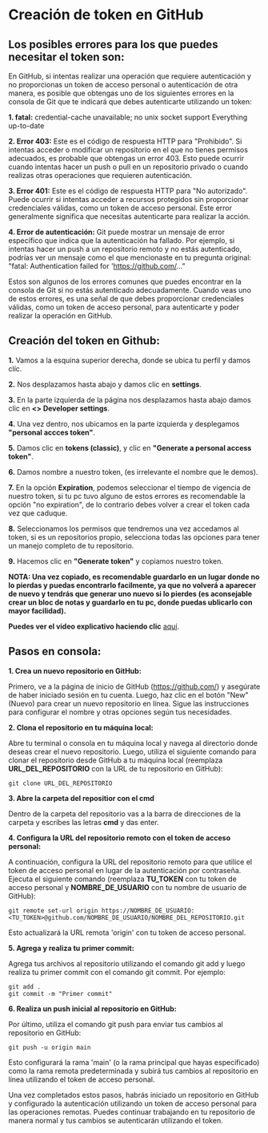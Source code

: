 # Creación de token en GitHub

## Los posibles errores para los que puedes necesitar el token son:

En GitHub, si intentas realizar una operación que requiere autenticación y no proporcionas un token de acceso personal o autenticación de otra manera, es posible que obtengas uno de los siguientes errores en la consola de Git que te indicará que debes autenticarte utilizando un token:

**1. fatal:** credential-cache unavailable; no unix socket support Everything up-to-date

**2. Error 403:** Este es el código de respuesta HTTP para "Prohibido". Si intentas acceder o modificar un repositorio en el que no tienes permisos adecuados, es probable que obtengas un error 403. Esto puede ocurrir cuando intentas hacer un push o pull en un repositorio privado o cuando realizas otras operaciones que requieren autenticación.

**3. Error 401:** Este es el código de respuesta HTTP para "No autorizado". Puede ocurrir si intentas acceder a recursos protegidos sin proporcionar credenciales válidas, como un token de acceso personal. Este error generalmente significa que necesitas autenticarte para realizar la acción.

**4. Error de autenticación:** Git puede mostrar un mensaje de error específico que indica que la autenticación ha fallado. Por ejemplo, si intentas hacer un push a un repositorio remoto y no estás autenticado, podrías ver un mensaje como el que mencionaste en tu pregunta original: "fatal: Authentication failed for 'https://github.com/..."

Estos son algunos de los errores comunes que puedes encontrar en la consola de Git si no estás autenticado adecuadamente. Cuando veas uno de estos errores, es una señal de que debes proporcionar credenciales válidas, como un token de acceso personal, para autenticarte y poder realizar la operación en GitHub.

## Creación del token en Github:

**1.** Vamos a la esquina superior derecha, donde se ubica tu perfil y damos clíc.

**2.** Nos desplazamos hasta abajo y damos clic en **settings**.

**3.** En la parte izquierda de la página nos desplazamos hasta abajo  damos clic en **<> Developer settings**.

**4.** Una vez dentro, nos ubicamos en la parte izquierda y desplegamos **"personal accces token"**.

**5.** Damos clic en **tokens (classic)**, y clic en **"Generate a personal access token"**.

**6.** Damos nombre a nuestro token, (es irrelevante el nombre que le demos).

**7.** En la opción **Expiration**, podemos seleccionar el tiempo de vigencia de nuestro token, si tu pc tuvo alguno de estos errores es recomendable la opción "no expiration", de lo contrario debes volver a crear el token cada vez que caduque.

**8.** Seleccionamos los permisos que tendremos una vez accedamos al token, si es un repositorios propio, selecciona todas las opciones para tener un manejo completo de tu repositorio.

**9.** Hacemos clic en **"Generate token"** y copiamos nuestro token.

**NOTA: Una vez copiado, es recomendable guardarlo en un lugar donde no lo pierdas y puedas encontrarlo facilmente, ya que no volverá a aparecer de nuevo y tendrás que generar uno nuevo si lo pierdes (es aconsejable crear un bloc de notas y guardarlo en tu pc, donde puedas ublicarlo con mayor facilidad).**

**Puedes ver el video explicativo haciendo clic** [aquí](https://firebasestorage.googleapis.com/v0/b/fotogit-b823c.appspot.com/o/GitHub%20-%20Google%20Chrome%202023-09-14%2017-21-21%20(online-video-cutter.com).mp4?alt=media&token=034b2ab8-2224-4b30-85bc-133d45ce3c39).

## Pasos en consola:

**1. Crea un nuevo repositorio en GitHub:**

Primero, ve a la página de inicio de GitHub (https://github.com/) y asegúrate de haber iniciado sesión en tu cuenta. Luego, haz clic en el botón "New" (Nuevo) para crear un nuevo repositorio en línea. Sigue las instrucciones para configurar el nombre y otras opciones según tus necesidades.

**2. Clona el repositorio en tu máquina local:**

Abre tu terminal o consola en tu máquina local y navega al directorio donde deseas crear el nuevo repositorio. Luego, utiliza el siguiente comando para clonar el repositorio desde GitHub a tu máquina local (reemplaza **URL_DEL_REPOSITORIO** con la URL de tu repositorio en GitHub):

```git
git clone URL_DEL_REPOSITORIO
```

**3. Abre la carpeta del repositior con el cmd**

Dentro de la carpeta del repositorio vas a la barra de direcciones de la carpeta y escribes las letras **cmd** y das enter.

**4. Configura la URL del repositorio remoto con el token de acceso personal:**

A continuación, configura la URL del repositorio remoto para que utilice el token de acceso personal en lugar de la autenticación por contraseña. Ejecuta el siguiente comando (reemplaza **TU_TOKEN** con tu token de acceso personal y **NOMBRE_DE_USUARIO** con tu nombre de usuario de GitHub):

```git 
git remote set-url origin https://NOMBRE_DE_USUARIO:<TU_TOKEN>@github.com/NOMBRE_DE_USUARIO/NOMBRE_DEL_REPOSITORIO.git
```
Esto actualizará la URL remota 'origin' con tu token de acceso personal.

**5. Agrega y realiza tu primer commit:**

Agrega tus archivos al repositorio utilizando el comando git add y luego realiza tu primer commit con el comando git commit. Por ejemplo:

```git
git add .
git commit -m "Primer commit"
```
**6. Realiza un push inicial al repositorio en GitHub:**

Por último, utiliza el comando git push para enviar tus cambios al repositorio en GitHub:

```git
git push -u origin main
```

Esto configurará la rama 'main' (o la rama principal que hayas especificado) como la rama remota predeterminada y subirá tus cambios al repositorio en línea utilizando el token de acceso personal.

Una vez completados estos pasos, habrás iniciado un repositorio en GitHub y configurado la autenticación utilizando un token de acceso personal para las operaciones remotas. Puedes continuar trabajando en tu repositorio de manera normal y tus cambios se autenticarán utilizando el token.















